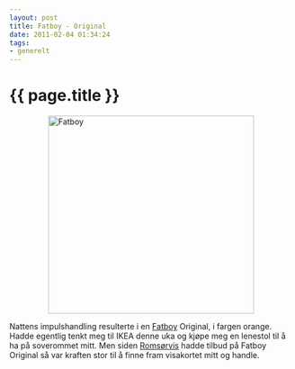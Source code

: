 ```yaml
---
layout: post
title: Fatboy - Original
date: 2011-02-04 01:34:24
tags: 
- generelt
---
```


{{ page.title }}
================

<p><img style="display: block; margin-left: auto; margin-right: auto;" title="fatboy.png" src="http://pjatt.net/images/2011/02/fatboy.png" border="0" alt="Fatboy" width="366" height="352"  /></p>
<p>Nattens impulshandling resulterte i en <a href="http://www.fatboyusa.com/">Fatboy</a> Original, i fargen orange. Hadde egentlig tenkt meg til IKEA denne uka og kjøpe meg en lenestol til å ha på soverommet mitt. Men siden <a href="http://www.romsorvis.no/">Romsørvis</a> hadde tilbud på Fatboy Original så var kraften stor til å finne fram visakortet mitt og handle.</p>
